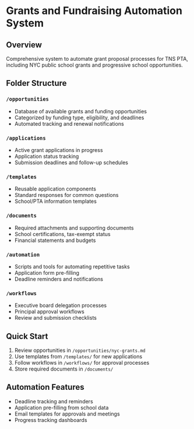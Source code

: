 # Grants and Fundraising Automation System

## Overview
Comprehensive system to automate grant proposal processes for TNS PTA, including NYC public school grants and progressive school opportunities.

## Folder Structure

### `/opportunities`
- Database of available grants and funding opportunities
- Categorized by funding type, eligibility, and deadlines
- Automated tracking and renewal notifications

### `/applications`
- Active grant applications in progress
- Application status tracking
- Submission deadlines and follow-up schedules

### `/templates`
- Reusable application components
- Standard responses for common questions
- School/PTA information templates

### `/documents`
- Required attachments and supporting documents
- School certifications, tax-exempt status
- Financial statements and budgets

### `/automation`
- Scripts and tools for automating repetitive tasks
- Application form pre-filling
- Deadline reminders and notifications

### `/workflows`
- Executive board delegation processes
- Principal approval workflows
- Review and submission checklists

## Quick Start
1. Review opportunities in `/opportunities/nyc-grants.md`
2. Use templates from `/templates/` for new applications
3. Follow workflows in `/workflows/` for approval processes
4. Store required documents in `/documents/`

## Automation Features
- Deadline tracking and reminders
- Application pre-filling from school data
- Email templates for approvals and meetings
- Progress tracking dashboards